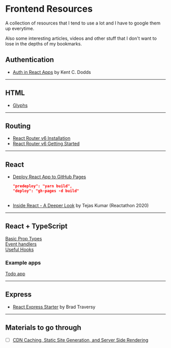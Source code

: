 # Frontend Resources 

A collection of resources that I tend to use a lot and I have to google them up everytime.

Also some interesting articles, videos and other stuff that I don't want to lose in the depths of my bookmarks.

## Authentication

* [Auth in React Apps](https://kentcdodds.com/blog/authentication-in-react-applications) by Kent C. Dodds

<hr/>


## HTML

* [Glyphs](https://css-tricks.com/snippets/html/glyphs/)

<hr/>


## Routing

* [React Router v6 Installation](https://github.com/ReactTraining/react-router/blob/dev/docs/installation/add-to-a-website.md)
* [React Router v6 Getting Started](https://github.com/ReactTraining/react-router/blob/dev/docs/installation/getting-started.md)

<hr/>


## React

* [Deploy React App to GitHub Pages](https://dev.to/yuribenjamin/how-to-deploy-react-app-in-github-pages-2a1f)
  ```json
  "predeploy": "yarn build",
  "deploy": "gh-pages -d build"
 
  ```
  
* [Inside React - A Deeper Look](https://youtu.be/pkNzU-5oDiA?t=5843) by Tejas Kumar (Reactathon 2020)

<hr/>


## React + TypeScript

[Basic Prop Types](https://react-typescript-cheatsheet.netlify.app/docs/basic/getting-started/basic_type_example)\
[Event handlers](https://www.carlrippon.com/React-event-handlers-with-typescript/)\
[Useful Hooks](https://react-typescript-cheatsheet.netlify.app/docs/basic/useful-hooks/)

### Example apps
[Todo app](https://github.com/laststance/create-react-app-typescript-todo-example-2020/tree/master)

<hr/>


## Express

* [React Express Starter](https://github.com/bradtraversy/react_express_starter) by Brad Traversy

<hr/>


## Materials to go through 

- [ ] [CDN Caching, Static Site Generation, and Server Side Rendering](https://www.youtube.com/watch?v=bfLFHp7Sbkg&list=WL&index=1&t=1s)
